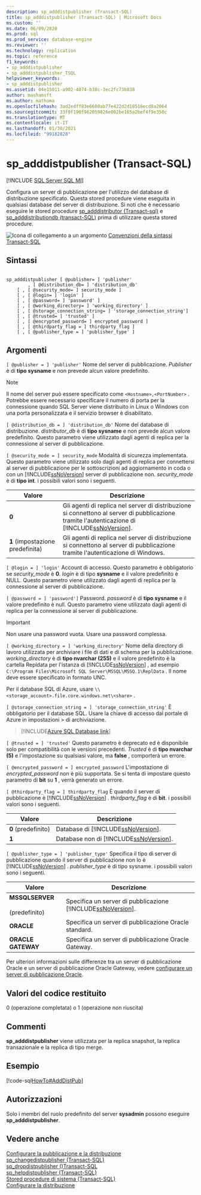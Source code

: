 ```yaml
---
description: sp_adddistpublisher (Transact-SQL)
title: sp_adddistpublisher (Transact-SQL) | Microsoft Docs
ms.custom: ''
ms.date: 06/09/2020
ms.prod: sql
ms.prod_service: database-engine
ms.reviewer: ''
ms.technology: replication
ms.topic: reference
f1_keywords:
- sp_adddistpublisher
- sp_adddistpublisher_TSQL
helpviewer_keywords:
- sp_adddistpublisher
ms.assetid: 04e15011-a902-4074-b38c-3ec2fc73b838
author: mashamsft
ms.author: mathoma
ms.openlocfilehash: 3ad2edff83e6600ab77e422d2d18516ecd8a2064
ms.sourcegitcommit: 33f0f190f962059826e002be165a2bef4f9e350c
ms.translationtype: MT
ms.contentlocale: it-IT
ms.lasthandoff: 01/30/2021
ms.locfileid: "99182828"
---
```

# <a name="sp_adddistpublisher-transact-sql"></a>sp_adddistpublisher (Transact-SQL)
[!INCLUDE [SQL Server SQL MI](../../includes/applies-to-version/sql-asdbmi.md)]

  Configura un server di pubblicazione per l'utilizzo del database di distribuzione specificato. Questa stored procedure viene eseguita in qualsiasi database del server di distribuzione. Si noti che è necessario eseguire le stored procedure [sp_adddistributor &#40;Transact-sql&#41;](../../relational-databases/system-stored-procedures/sp-adddistributor-transact-sql.md) e [sp_adddistributiondb &#40;transact-SQL&#41;](../../relational-databases/system-stored-procedures/sp-adddistributiondb-transact-sql.md) prima di utilizzare questa stored procedure.  
  
 ![Icona di collegamento a un argomento](../../database-engine/configure-windows/media/topic-link.gif "Icona di collegamento a un argomento") [Convenzioni della sintassi Transact-SQL](../../t-sql/language-elements/transact-sql-syntax-conventions-transact-sql.md)  
  
## <a name="syntax"></a>Sintassi  
  
```  
  
sp_adddistpublisher [ @publisher= ] 'publisher'   
        , [ @distribution_db= ] 'distribution_db'   
    [ , [ @security_mode= ] security_mode ]   
    [ , [ @login= ] 'login' ]   
    [ , [ @password= ] 'password' ]   
    [ , [ @working_directory= ] 'working_directory' ]   
    [ , [ @storage_connection_string= ] 'storage_connection_string']
    [ , [ @trusted= ] 'trusted' ]   
    [ , [ @encrypted_password= ] encrypted_password ]   
    [ , [ @thirdparty_flag = ] thirdparty_flag ]  
    [ , [ @publisher_type = ] 'publisher_type' ]  
```  
  
## <a name="arguments"></a>Argomenti  
`[ @publisher = ] 'publisher'` Nome del server di pubblicazione. *Publisher* è di **tipo sysname** e non prevede alcun valore predefinito.  

> [!NOTE]
> Il nome del server può essere specificato come `<Hostname>,<PortNumber>` . Potrebbe essere necessario specificare il numero di porta per la connessione quando SQL Server viene distribuito in Linux o Windows con una porta personalizzata e il servizio browser è disabilitato.
  
`[ @distribution_db = ] 'distribution_db'` Nome del database di distribuzione. *distributor_db* è di **tipo sysname** e non prevede alcun valore predefinito. Questo parametro viene utilizzato dagli agenti di replica per la connessione al server di pubblicazione.  
  
`[ @security_mode = ] security_mode` Modalità di sicurezza implementata. Questo parametro viene utilizzato solo dagli agenti di replica per connettersi al server di pubblicazione per le sottoscrizioni ad aggiornamento in coda o con un [!INCLUDE[ssNoVersion](../../includes/ssnoversion-md.md)] server di pubblicazione non. *security_mode* è di **tipo int**. i possibili valori sono i seguenti.  
  
|Valore|Descrizione|  
|-----------|-----------------|  
|**0**|Gli agenti di replica nel server di distribuzione si connettono al server di pubblicazione tramite l'autenticazione di [!INCLUDE[ssNoVersion](../../includes/ssnoversion-md.md)].|  
|**1** (impostazione predefinita)|Gli agenti di replica nel server di distribuzione si connettono al server di pubblicazione tramite l'autenticazione di Windows.|  
  
`[ @login = ] 'login'` Account di accesso. Questo parametro è obbligatorio se *security_mode* è **0**. *login* è di tipo **sysname** e il valore predefinito è NULL. Questo parametro viene utilizzato dagli agenti di replica per la connessione al server di pubblicazione.  
  
`[ @password = ] 'password']` Password. *password* è di **tipo sysname** e il valore predefinito è null. Questo parametro viene utilizzato dagli agenti di replica per la connessione al server di pubblicazione.  
  
> [!IMPORTANT]  
>  Non usare una password vuota. Usare una password complessa.  
  
`[ @working_directory = ] 'working_directory'` Nome della directory di lavoro utilizzata per archiviare i file di dati e di schema per la pubblicazione. *working_directory* è di **tipo nvarchar (255)** e il valore predefinito è la cartella Repldata per l'istanza di [!INCLUDE[ssNoVersion](../../includes/ssnoversion-md.md)] , ad esempio `C:\Program Files\Microsoft SQL Server\MSSQL\MSSQ.1\ReplData` . Il nome deve essere specificato in formato UNC.  

 Per il database SQL di Azure, usare `\\<storage_account>.file.core.windows.net\<share>` .

`[ @storage_connection_string = ] 'storage_connection_string'` È obbligatorio per il database SQL. Usare la chiave di accesso dal portale di Azure in impostazioni > di archiviazione.

 > [!INCLUDE[Azure SQL Database link](../../includes/azure-sql-db-repl-for-more-information.md)]

`[ @trusted = ] 'trusted'` Questo parametro è deprecato ed è disponibile solo per compatibilità con le versioni precedenti. *Trusted* è di **tipo nvarchar (5)** e l'impostazione su qualsiasi valore, ma **false** , comporterà un errore.  
  
`[ @encrypted_password = ] encrypted_password` L'impostazione di *encrypted_password* non è più supportata. Se si tenta di impostare questo parametro di **bit** su **1** , verrà generato un errore.  
  
`[ @thirdparty_flag = ] thirdparty_flag` È quando il server di pubblicazione è [!INCLUDE[ssNoVersion](../../includes/ssnoversion-md.md)] . *thirdparty_flag* è di **bit**. i possibili valori sono i seguenti.  
  
|Valore|Descrizione|  
|-----------|-----------------|  
|**0** (predefinito)|Database di [!INCLUDE[ssNoVersion](../../includes/ssnoversion-md.md)].|  
|**1**|Database non di [!INCLUDE[ssNoVersion](../../includes/ssnoversion-md.md)].|  
  
`[ @publisher_type = ] 'publisher_type'` Specifica il tipo di server di pubblicazione quando il server di pubblicazione non lo è [!INCLUDE[ssNoVersion](../../includes/ssnoversion-md.md)] . *publisher_type* è di tipo sysname. i possibili valori sono i seguenti.  
  
|Valore|Descrizione|  
|-----------|-----------------|  
|**MSSQLSERVER**<br /><br /> (predefinito)|Specifica un server di pubblicazione [!INCLUDE[ssNoVersion](../../includes/ssnoversion-md.md)].|  
|**ORACLE**|Specifica un server di pubblicazione Oracle standard.|  
|**ORACLE GATEWAY**|Specifica un server di pubblicazione Oracle Gateway.|  
  
 Per ulteriori informazioni sulle differenze tra un server di pubblicazione Oracle e un server di pubblicazione Oracle Gateway, vedere [configurare un server di pubblicazione Oracle](../../relational-databases/replication/non-sql/configure-an-oracle-publisher.md).  
  
## <a name="return-code-values"></a>Valori del codice restituito  
 0 (operazione completata) o 1 (operazione non riuscita)  
  
## <a name="remarks"></a>Commenti  
 **sp_adddistpublisher** viene utilizzata per la replica snapshot, la replica transazionale e la replica di tipo merge.  
  
## <a name="example"></a>Esempio  
 [!code-sql[HowTo#AddDistPub](../../relational-databases/replication/codesnippet/tsql/sp-adddistpublisher-tran_1.sql)]  
  
## <a name="permissions"></a>Autorizzazioni  
 Solo i membri del ruolo predefinito del server **sysadmin** possono eseguire **sp_adddistpublisher**.  
  
## <a name="see-also"></a>Vedere anche  
 [Configurare la pubblicazione e la distribuzione](../../relational-databases/replication/configure-publishing-and-distribution.md)   
 [sp_changedistpublisher &#40;Transact-SQL&#41;](../../relational-databases/system-stored-procedures/sp-changedistpublisher-transact-sql.md)   
 [sp_dropdistpublisher &#40;&#41;Transact-SQL ](../../relational-databases/system-stored-procedures/sp-dropdistpublisher-transact-sql.md)   
 [sp_helpdistpublisher &#40;Transact-SQL&#41;](../../relational-databases/system-stored-procedures/sp-helpdistpublisher-transact-sql.md)   
 [Stored procedure di sistema &#40;Transact-SQL&#41;](../../relational-databases/system-stored-procedures/system-stored-procedures-transact-sql.md)   
 [Configurare la distribuzione](../../relational-databases/replication/configure-distribution.md)  
  
  

